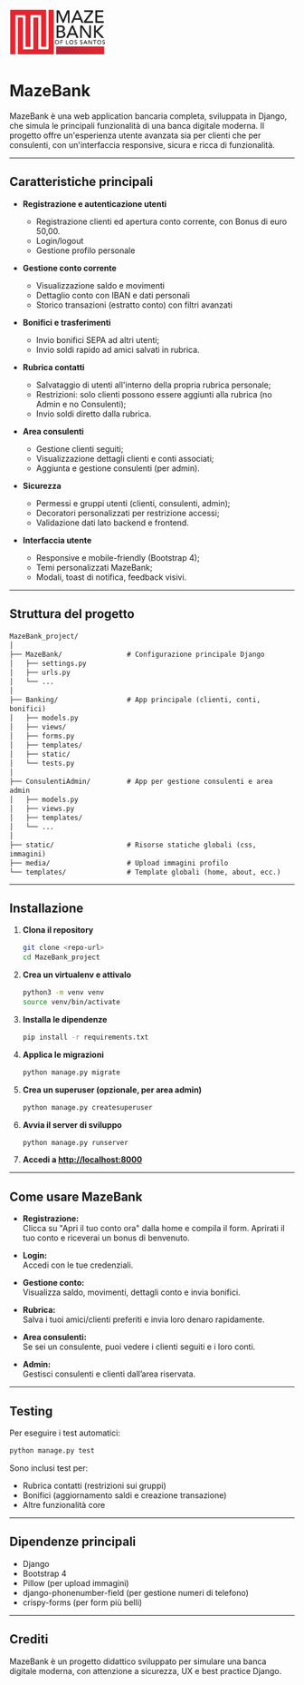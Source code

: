 <p>
  <img src="MazeBank/static/imgs/logo2.jpg" alt="MazeBank Logo" width="170"/>
</p>

# MazeBank

MazeBank è una web application bancaria completa, sviluppata in Django, che simula le principali funzionalità di una banca digitale moderna. Il progetto offre un'esperienza utente avanzata sia per clienti che per consulenti, con un'interfaccia responsive, sicura e ricca di funzionalità.

---

## Caratteristiche principali

- **Registrazione e autenticazione utenti**
  - Registrazione clienti ed apertura conto corrente, con Bonus di euro 50,00.
  - Login/logout 
  - Gestione profilo personale
    

- **Gestione conto corrente**
  - Visualizzazione saldo e movimenti
  - Dettaglio conto con IBAN e dati personali
  - Storico transazioni (estratto conto) con filtri avanzati


- **Bonifici e trasferimenti**
  - Invio bonifici SEPA ad altri utenti;
  - Invio soldi rapido ad amici salvati in rubrica.


- **Rubrica contatti**
  - Salvataggio di utenti all'interno della propria rubrica personale;
  - Restrizioni: solo clienti possono essere aggiunti alla rubrica (no Admin e no Consulenti);
  - Invio soldi diretto dalla rubrica.


- **Area consulenti**
  - Gestione clienti seguiti;
  - Visualizzazione dettagli clienti e conti associati;
  - Aggiunta e gestione consulenti (per admin).


- **Sicurezza**
  - Permessi e gruppi utenti (clienti, consulenti, admin);
  - Decoratori personalizzati per restrizione accessi;
  - Validazione dati lato backend e frontend.


- **Interfaccia utente**
  - Responsive e mobile-friendly (Bootstrap 4);
  - Temi personalizzati MazeBank;
  - Modali, toast di notifica, feedback visivi.

---

## Struttura del progetto

```
MazeBank_project/
│
├── MazeBank/                # Configurazione principale Django
│   ├── settings.py
│   ├── urls.py
│   └── ...
│
├── Banking/                 # App principale (clienti, conti, bonifici)
│   ├── models.py
│   ├── views/
│   ├── forms.py
│   ├── templates/
│   ├── static/
│   └── tests.py
│
├── ConsulentiAdmin/         # App per gestione consulenti e area admin
│   ├── models.py
│   ├── views.py
│   ├── templates/
│   └── ...
│
├── static/                  # Risorse statiche globali (css, immagini)
├── media/                   # Upload immagini profilo
└── templates/               # Template globali (home, about, ecc.)
```

---

## Installazione

1. **Clona il repository**
   ```bash
   git clone <repo-url>
   cd MazeBank_project
   ```

2. **Crea un virtualenv e attivalo**
   ```bash
   python3 -m venv venv
   source venv/bin/activate
   ```

3. **Installa le dipendenze**
   ```bash
   pip install -r requirements.txt
   ```

4. **Applica le migrazioni**
   ```bash
   python manage.py migrate
   ```

5. **Crea un superuser (opzionale, per area admin)**
   ```bash
   python manage.py createsuperuser
   ```

6. **Avvia il server di sviluppo**
   ```bash
   python manage.py runserver
   ```

7. **Accedi a [http://localhost:8000](http://localhost:8000)**

---

## Come usare MazeBank

- **Registrazione:**  
  Clicca su "Apri il tuo conto ora" dalla home e compila il form. Aprirati il tuo conto e riceverai un bonus di benvenuto.
  
  
- **Login:**  
  Accedi con le tue credenziali.
  
  
- **Gestione conto:**  
  Visualizza saldo, movimenti, dettagli conto e invia bonifici.

  
- **Rubrica:**  
  Salva i tuoi amici/clienti preferiti e invia loro denaro rapidamente.

  
- **Area consulenti:**  
  Se sei un consulente, puoi vedere i clienti seguiti e i loro conti.

  
- **Admin:**  
  Gestisci consulenti e clienti dall’area riservata.

---

## Testing

Per eseguire i test automatici:
```bash
python manage.py test
```
Sono inclusi test per:
- Rubrica contatti (restrizioni sui gruppi)
- Bonifici (aggiornamento saldi e creazione transazione)
- Altre funzionalità core

---

## Dipendenze principali

- Django
- Bootstrap 4
- Pillow (per upload immagini)
- django-phonenumber-field (per gestione numeri di telefono)
- crispy-forms (per form più belli)

---

## Crediti

MazeBank è un progetto didattico sviluppato per simulare una banca digitale moderna, con attenzione a sicurezza, UX e best practice Django.

